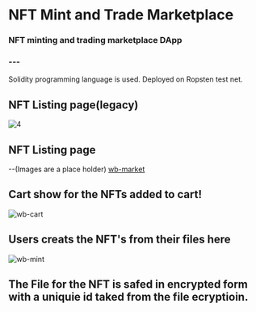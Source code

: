 # NFT Mint and Trade Marketplace
### NFT minting and trading marketplace DApp

### ---

Solidity programming language is used. Deployed on Ropsten test net. 

## NFT Listing page(legacy)
![4](https://user-images.githubusercontent.com/44867763/150645123-a5b5d0b8-862d-4933-945e-6e078a846d42.png)

## NFT Listing page 
--(Images are a place holder)
[wb-market](https://user-images.githubusercontent.com/44867763/151759301-8fbe60ae-8920-4765-b7b5-d3dc500f2407.png)

## Cart show for the NFTs added to cart!
![wb-cart](https://user-images.githubusercontent.com/44867763/151758979-22f88368-69de-4f32-9b97-9a49d4086e3e.png)

## Users creats the NFT's from their files here
![wb-mint](https://user-images.githubusercontent.com/44867763/151759271-8d285978-1b83-4e06-a0d3-d222ecaeb121.png)

## The File for the NFT is safed in encrypted form with a uniquie id taked from the file ecryptioin.
